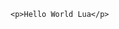<html>

  <head>
    <meta charset="UTF-8">
  </head>

  <body>

    <p>Hello World Lua</p>
    
  </body>
  
</html>
